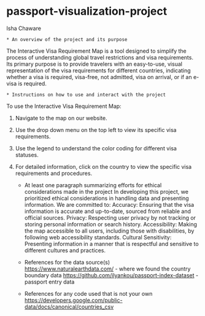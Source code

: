 # passport-visualization-project

Isha Chaware


    * An overview of the project and its purpose
The Interactive Visa Requirement Map is a tool designed to simplify the process of understanding global travel restrictions and visa requirements. Its primary purpose is to provide travelers with an easy-to-use, visual representation of the visa requirements for different countries, indicating whether a visa is required, visa-free, not admitted, visa on arrival, or if an e-visa is required.




    * Instructions on how to use and interact with the project
To use the Interactive Visa Requirement Map:
1. Navigate to the map on our website.
2. Use the drop down menu on the top left to view its specific visa requirements.
3. Use the legend to understand the color coding for different visa statuses.
4. For detailed information, click on the country to view the specific visa requirements and procedures.



    * At least one paragraph summarizing efforts for ethical considerations made in the project
In developing this project, we prioritized ethical considerations in handling data and presenting 			information. We are committed to:
Accuracy: Ensuring that the visa information is accurate and up-to-date, sourced from reliable and official sources.
Privacy: Respecting user privacy by not tracking or storing personal information or search history.
Accessibility: Making the map accessible to all users, including those with disabilities, by following web accessibility standards.
Cultural Sensitivity: Presenting information in a manner that is respectful and sensitive to different cultures and practices.




    * References for the data source(s)
https://www.naturalearthdata.com/ - where we found the country boundary data 
https://github.com/ilyankou/passport-index-dataset - passport entry data 




    * References for any code used that is not your own
https://developers.google.com/public-data/docs/canonical/countries_csv
